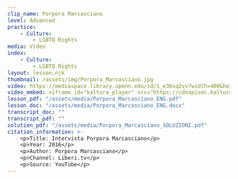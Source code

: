 ```yaml
---
clip_name: Porpora Marcasciano
level: Advanced
practice: 
    - Culture: 
        - LGBTQ Rights
media: Video
index: 
    - Culture: 
        - LGBTQ Rights
layout: lesson.njk
thumbnail: /assets/img/Porpora_Marcasciano.jpg
video: https://mediaspace.library.upenn.edu/id/1_e3bsq2vv?width=400&height=285&playerId=52628472
video_embed: <iframe id="kaltura_player" src="https://cdnapisec.kaltura.com/p/1147242/sp/114724200/embedIframeJs/uiconf_id/9757771/partner_id/1147242?iframeembed=true&playerId=kaltura_player&entry_id=1_e3bsq2vv&flashvars[streamerType]=auto&amp;flashvars[localizationCode]=en&amp;flashvars[sideBarContainer.plugin]=true&amp;flashvars[sideBarContainer.position]=left&amp;flashvars[sideBarContainer.clickToClose]=true&amp;flashvars[chapters.plugin]=true&amp;flashvars[chapters.layout]=vertical&amp;flashvars[chapters.thumbnailRotator]=false&amp;flashvars[streamSelector.plugin]=true&amp;flashvars[EmbedPlayer.SpinnerTarget]=videoHolder&amp;flashvars[dualScreen.plugin]=true&amp;flashvars[Kaltura.addCrossoriginToIframe]=true&amp;&wid=1_xr6xco47" width="400" height="285" allowfullscreen webkitallowfullscreen mozAllowFullScreen allow="autoplay *; fullscreen *; encrypted-media *" sandbox="allow-downloads allow-forms allow-same-origin allow-scripts allow-top-navigation allow-pointer-lock allow-popups allow-modals allow-orientation-lock allow-popups-to-escape-sandbox allow-presentation allow-top-navigation-by-user-activation" frameborder="0" title="Porpora_Marcasciano"></iframe>
lesson_pdf: "/assets/media/Porpora_Marcasciano_ENG.pdf"
lesson_doc: "/assets/media/Porpora_Marcasciano_ENG.docx"
transcript_doc: ""
transcript_pdf: ""
solution_pdf: "/assets/media/Porpora_Marcasciano_SOLUZIONI.pdf"
citation_information: >- 
    <p>Title: Intervista Porpora Marcasciano</p>
    <p>Year: 2016</p>
    <p>Author: Porpora Marcasciano</p>
    <p>Channel: Liberi.tv</p>
    <p>Source: YouTube</p>
---
```

